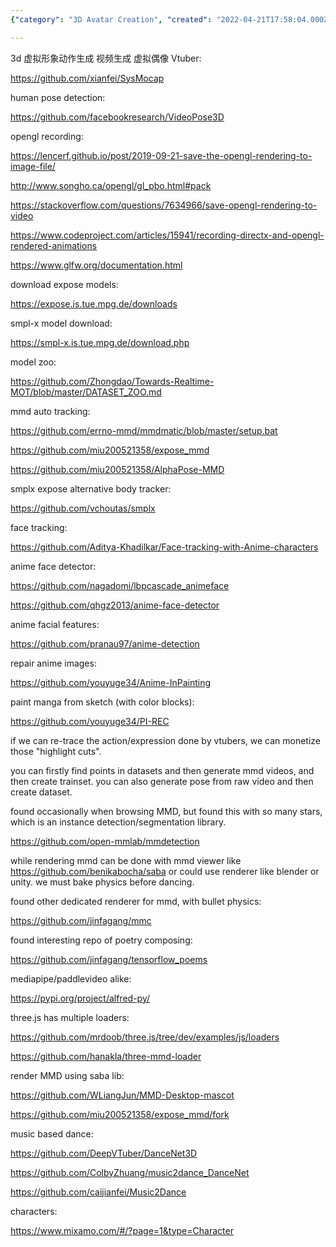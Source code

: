 ```yaml
---
{"category": "3D Avatar Creation", "created": "2022-04-21T17:58:04.000Z", "date": "2022-04-21 17:58:04", "description": "This article discusses the use of MMDetection for creating 3D avatars with accurate human pose detection. It provides detailed explanations and GitHub resources to help readers implement this technique effectively.", "modified": "2022-08-18T15:47:19.539Z", "tags": ["3D model", "action detection", "dancing", "MMD", "OpenMM", "pyjom", "video analysis", "video generator"], "title": "MMDetection and MMD dancing"}

---
```


3d 虚拟形象动作生成 视频生成 虚拟偶像 Vtuber:

https://github.com/xianfei/SysMocap

human pose detection:

https://github.com/facebookresearch/VideoPose3D

opengl recording:

https://lencerf.github.io/post/2019-09-21-save-the-opengl-rendering-to-image-file/

http://www.songho.ca/opengl/gl_pbo.html#pack

https://stackoverflow.com/questions/7634966/save-opengl-rendering-to-video

https://www.codeproject.com/articles/15941/recording-directx-and-opengl-rendered-animations

https://www.glfw.org/documentation.html

download expose models:

https://expose.is.tue.mpg.de/downloads

smpl-x model download:

https://smpl-x.is.tue.mpg.de/download.php

model zoo:

https://github.com/Zhongdao/Towards-Realtime-MOT/blob/master/DATASET_ZOO.md

mmd auto tracking:

https://github.com/errno-mmd/mmdmatic/blob/master/setup.bat

https://github.com/miu200521358/expose_mmd

https://github.com/miu200521358/AlphaPose-MMD

smplx expose alternative body tracker:

https://github.com/vchoutas/smplx

face tracking:

https://github.com/Aditya-Khadilkar/Face-tracking-with-Anime-characters

anime face detector:

https://github.com/nagadomi/lbpcascade_animeface

https://github.com/qhgz2013/anime-face-detector

anime facial features:

https://github.com/pranau97/anime-detection

repair anime images:

https://github.com/youyuge34/Anime-InPainting

paint manga from sketch (with color blocks):

https://github.com/youyuge34/PI-REC

if we can re-trace the action/expression done by vtubers, we can monetize those "highlight cuts".

you can firstly find points in datasets and then generate mmd videos, and then create trainset. you can also generate pose from raw video and then create dataset.

found occasionally when browsing MMD, but found this with so many stars, which is an instance detection/segmentation library.

https://github.com/open-mmlab/mmdetection

while rendering mmd can be done with mmd viewer like https://github.com/benikabocha/saba or could use renderer like blender or unity. we must bake physics before dancing.

found other dedicated renderer for mmd, with bullet physics:

https://github.com/jinfagang/mmc

found interesting repo of poetry composing:

https://github.com/jinfagang/tensorflow_poems

mediapipe/paddlevideo alike:

https://pypi.org/project/alfred-py/

three.js has multiple loaders:

https://github.com/mrdoob/three.js/tree/dev/examples/js/loaders

https://github.com/hanakla/three-mmd-loader

render MMD using saba lib:

https://github.com/WLiangJun/MMD-Desktop-mascot

https://github.com/miu200521358/expose_mmd/fork

music based dance:

https://github.com/DeepVTuber/DanceNet3D

https://github.com/ColbyZhuang/music2dance_DanceNet

https://github.com/caijianfei/Music2Dance

characters:

https://www.mixamo.com/#/?page=1&type=Character
